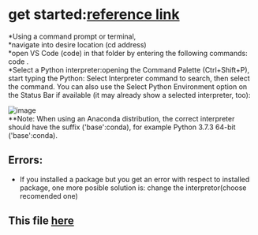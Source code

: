 # get started:[reference link](https://code.visualstudio.com/docs/python/python-tutorial)
*Using a command prompt or terminal, <br>
*navigate into desire location (cd address)<br>
*open VS Code (code) in that folder by entering the following commands:
code . <br>
*Select a Python interpreter:opening the Command Palette (Ctrl+Shift+P), start typing the Python: Select Interpreter command to search, then select the command. You can also use the Select Python Environment option on the Status Bar if available (it may already show a selected interpreter, too):<br>

![image](https://user-images.githubusercontent.com/43284640/145884266-8fcd3194-1e0a-44ba-9674-d4ffb2a6c1cc.png)<br>
**Note: When using an Anaconda distribution, the correct interpreter should have the suffix ('base':conda), for example Python 3.7.3 64-bit ('base':conda).



## Errors:
* If you installed a package but you get an error with respect to installed package, one more posible solution is: change the interpretor(choose recomended one)
## This file [here](https://github.com/MehdiMahmoodi)
